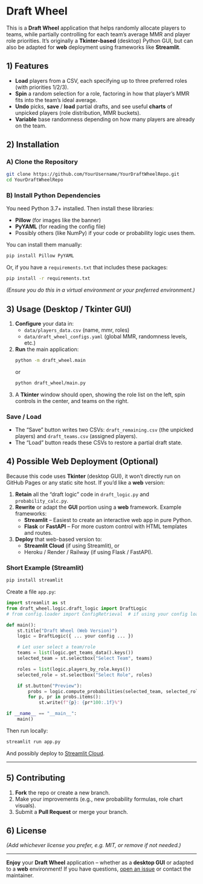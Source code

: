 

# Draft Wheel

This is a **Draft Wheel** application that helps randomly allocate players to teams, while partially controlling for each team’s average MMR and player role priorities. It’s originally a **Tkinter-based** (desktop) Python GUI, but can also be adapted for **web** deployment using frameworks like **Streamlit**.

## 1) Features

- **Load** players from a CSV, each specifying up to three preferred roles (with priorities 1/2/3).  
- **Spin** a random selection for a role, factoring in how that player’s MMR fits into the team’s ideal average.  
- **Undo** picks, **save** / **load** partial drafts, and see useful **charts** of unpicked players (role distribution, MMR buckets).  
- **Variable** base randomness depending on how many players are already on the team.

## 2) Installation

### A) Clone the Repository

```bash
git clone https://github.com/YourUsername/YourDraftWheelRepo.git
cd YourDraftWheelRepo
```

### B) Install Python Dependencies

You need Python 3.7+ installed. Then install these libraries:

- **Pillow** (for images like the banner)
- **PyYAML** (for reading the config file)
- Possibly others (like NumPy) if your code or probability logic uses them.

You can install them manually:

```bash
pip install Pillow PyYAML
```

Or, if you have a `requirements.txt` that includes these packages:

```bash
pip install -r requirements.txt
```

*(Ensure you do this in a virtual environment or your preferred environment.)*

## 3) Usage (Desktop / Tkinter GUI)

1. **Configure** your data in:
   - `data/players_data.csv` (name, mmr, roles)
   - `data/draft_wheel_configs.yaml` (global MMR, randomness levels, etc.)
2. **Run** the main application:
   ```bash
   python -m draft_wheel.main
   ```
   or
   ```bash
   python draft_wheel/main.py
   ```
3. A **Tkinter** window should open, showing the role list on the left, spin controls in the center, and teams on the right.

### Save / Load

- The “Save” button writes two CSVs: `draft_remaining.csv` (the unpicked players) and `draft_teams.csv` (assigned players).
- The “Load” button reads these CSVs to restore a partial draft state.

## 4) Possible Web Deployment (Optional)

Because this code uses **Tkinter** (desktop GUI), it won’t directly run on GitHub Pages or any static site host. If you’d like a **web** version:

1. **Retain** all the “draft logic” code in `draft_logic.py` and `probability_calc.py`.
2. **Rewrite** or adapt the **GUI** portion using a **web** framework. Example frameworks:
   - **Streamlit** – Easiest to create an interactive web app in pure Python.  
   - **Flask** or **FastAPI** – For more custom control with HTML templates and routes.
3. **Deploy** that web-based version to:
   - **Streamlit Cloud** (if using Streamlit), or
   - Heroku / Render / Railway (if using Flask / FastAPI).

### Short Example (Streamlit)

```bash
pip install streamlit
```

Create a file `app.py`:

```python
import streamlit as st
from draft_wheel.logic.draft_logic import DraftLogic
# from config.loader import ConfigRetrieval  # if using your config loader

def main():
    st.title("Draft Wheel (Web Version)")
    logic = DraftLogic({ ... your config ... })

    # Let user select a team/role
    teams = list(logic.get_teams_data().keys())
    selected_team = st.selectbox("Select Team", teams)

    roles = list(logic.players_by_role.keys())
    selected_role = st.selectbox("Select Role", roles)

    if st.button("Preview"):
        probs = logic.compute_probabilities(selected_team, selected_role)
        for p, pr in probs.items():
            st.write(f"{p}: {pr*100:.1f}%")

if __name__ == "__main__":
    main()
```

Then run locally:

```bash
streamlit run app.py
```

And possibly deploy to [Streamlit Cloud](https://streamlit.io/cloud).

---

## 5) Contributing

1. **Fork** the repo or create a new branch.  
2. Make your improvements (e.g., new probability formulas, role chart visuals).  
3. Submit a **Pull Request** or merge your branch.

## 6) License

*(Add whichever license you prefer, e.g. MIT, or remove if not needed.)*

---

**Enjoy** your **Draft Wheel** application – whether as a **desktop GUI** or adapted to a **web** environment! If you have questions, [open an issue](https://github.com/YourUsername/YourDraftWheelRepo/issues) or contact the maintainer.